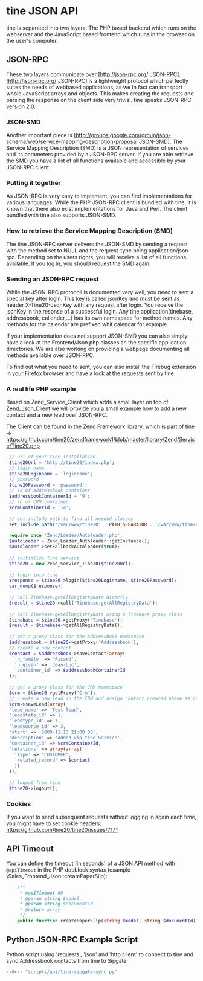 # tine JSON API

tine is separated into two layers. The PHP based backend which runs on the webserver and the JavaScript based frontend which runs in the browser on the user's computer.

JSON-RPC
------

These two layers communicate over [http://json-rpc.org/ JSON-RPC].  [http://json-rpc.org/ JSON-RPC] is a lightweight protocol which perfectly suites the needs of webbased applications, as we in fact can transport whole JavaScript arrays and objects. This makes creating the requests and parsing the response on the client side very trivial.
tine speaks JSON-RPC version 2.0.

### JSON-SMD

Another important piece is [http://groups.google.com/group/json-schema/web/service-mapping-description-proposal JSON-SMD]. The Service Mapping Description (SMD) is a JSON representation of services and its parameters provided by a JSON-RPC server. If you are able retrieve the SMD you have a list of all functions available and accessible by your JSON-RPC client.

### Putting it together

As JSON-RPC is very easy to implement, you can find implementations for various languages. While the PHP JSON-RPC client is bundled with tine, it is known that there also exist implementations for Java and Perl. The client bundled with tine also supports JSON-SMD.

### How to retrieve the Service Mapping Description (SMD)

The tine JSON-RPC server delivers the JSON-SMD by sending a request with the method set to NULL and the request-type being application/json-rpc.
Depending on the users rights, you will receive a list of all functions available. If you log in, you should request the SMD again.

### Sending an JSON-RPC request

While the JSON-RPC protocoll is documented very well, you need to sent a special key after login. This key is called jsonKey and must be sent as header X-Tine20-JsonKey with any request after login. You receive the jsonKey in the resonse of a successful login.
Any tine application(tinebase, addressbook, callender,...) has its own namespace for method names. Any methods for the calendar are prefixed whit calendar for example.

If your implementation does not support JSON-SMD you can also simply have a look at the Frontend/Json.php classes an the specific application directories. We are also working on providing a webpage documenting all methods available over JSON-RPC.

To find out what you need to sent, you can also install the Firebug extension in your Firefox browser and have a look at the requests sent by tine.

### A real life PHP example

Based on Zend_Service_Client which adds a small layer on top of Zend_Json_Client we will provide you a small example how to add a new contact and a new lead over JSON-RPC.

The Client can be found in the Zend Framework library, which is part of tine -> https://github.com/tine20/zendframework1/blob/master/library/Zend/Service/Tine20.php

```php
 // url of your tine installation 
 $tine20Url = 'http://tine20/index.php';
 // login name 
 $tine20Loginname = 'loginname';
 // password
 $tine20Password = 'password';
 // id of addressbook container
 $addressbookContainerId = '9';
 // id of CRM container
 $crmContainerId = '14';
 
 // set include path to find all needed classes
 set_include_path('/var/www/tine20' . PATH_SEPARATOR . '/var/www/tine20/library' .   PATH_SEPARATOR . get_include_path());
 
 require_once 'Zend/Loader/Autoloader.php';
 $autoloader = Zend_Loader_Autoloader::getInstance();
 $autoloader->setFallbackAutoloader(true);
 
 // initialize tine service
 $tine20 = new Zend_Service_Tine20($tine20Url);
 
 // login into tine
 $response = $tine20->login($tine20Loginname, $tine20Password);
 var_dump($response);
 
 // call Tinebase.getAllRegistryData directly
 $result = $tine20->call('Tinebase.getAllRegistryData');
 
 // call Tinebase.getAllRegistryData using a Tinebase proxy class
 $tinebase = $tine20->getProxy('Tinebase');
 $result = $tinebase->getAllRegistryData();
 
 // get a proxy class for the Addressbook namespace
 $addressbook = $tine20->getProxy('Addressbook');
 // create a new contact
 $contact = $addressbook->saveContact(array(
   'n_family' => 'Picard',
   'n_given' => 'Jean-Luc',
   'container_id' => $addressbookContainerId
 ));
 
 // get a proxy class for the CRM namespace
 $crm = $tine20->getProxy('Crm');
 // create a new lead in the CRM and assign contact created above as costumer
 $crm->saveLead(array(
 'lead_name' => 'Test lead',
 'leadstate_id' => 1,
 'leadtype_id' => 1,
 'leadsource_id' => 3,
 'start' => '2009-11-13 21:00:00',
 'description' => 'Added via tine Service',
 'container_id' => $crmContainerId,
 'relations' => array(array(
   'type' => 'CUSTOMER',
   'related_record' => $contact
   ))
 ));
 
 // logout from tine 
 $tine20->logout();
```

### Cookies

If you want to send subsequent requests without logging in again each time, you might have to set cookie headers: https://github.com/tine20/tine20/issues/7171

API Timeout
------

You can define the timeout (in seconds) of a JSON API method with `@apiTimeout` in the PHP docblock syntax (example \Sales_Frontend_Json::createPaperSlip):

~~~ php
    /**
     * @apiTimeout 60
     * @param string $model
     * @param string $documentId
     * @return array
     */
    public function createPaperSlip(string $model, string $documentId): array
~~~

Python JSON-RPC Example Script
------

Python script using 'requests', 'json' and 'http.client' to connect to tine and sync Addressbook
contacts from tine to Sipgate:

``` python title="./scripts/api/tine-sipgate-sync.py"
--8<-- "scripts/api/tine-sipgate-sync.py"
```
